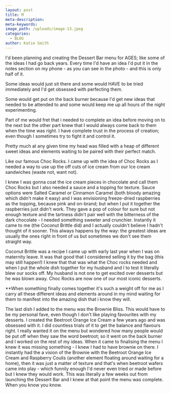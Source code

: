 ```yaml
---
layout: post
title: M
meta-description:
meta-keywords:
image_path: /uploads/image-13.jpeg
categories:
  - BLOG
author: Katie Smith
---
```


I'd been planning and creating the Dessert Bar menu for AGES; like some of the ideas I had go back years. Every time I'd have an idea I'd put it in the notes section on my phone - as you can see in the photo - and this is only half of it.&nbsp;

Some ideas would just sit there and some would HAVE to be tried immediately and I'd get obsessed with perfecting them.

Some would get put on the back burner because I'd get new ideas that needed to be attended to and some would keep me up all hours of the night experimenting.

Part of me would fret that i needed to complete an idea before moving on to the next but the other part knew that I would always come back to them when the time was right. I have complete trust in the process of creation; even though I sometimes try to fight it and control it.

Pretty much at any given time my head was filled with a heap of different sweet ideas and elements waiting to be paired with their perfect match.&nbsp;

Like our famous Choc Rocks. I came up with the idea of Choc Rocks as I needed a way to use up the off cuts of ice cream from our Ice cream sandwiches (waste not, want not).

I knew I was gonna coat the ice cream pieces in chocolate and call them Choc Rocks but I also needed a sauce and a topping for texture. Sauce options were Salted Caramel or Cinnamon Caramel (both bloody amazing which didn't make it easy) and I was envisioning freeze-dried raspberries as the topping, because pink and on-brand; but when I put it together the raspberries just didn't work. They gave a pop of colour for sure but not enough texture and the tartness didn't pair well with the bitterness of the dark chocolate - I needed something sweeter and crunchier. Instantly it came to me (the Coconut Brittle did) and I actually couldn't believe I hadn't thought of it sooner. This always happens by the way: the greatest ideas are usually the ones right in front of us but sometimes we don't see them straight way.

Coconut Brittle was a recipe I came up with early last year when I was on maternity leave. It was that good that I considered selling it by the bag (this may still happen\!) I knew that that was what the Choc rocks needed and when I put the whole dish together for my husband and I to test it literally blew our socks off. My husband is not one to get excited over desserts but he was blown away. Choc Rocks are now one of our most iconic desserts.

\*\*When something finally comes together it's such a weight off for me as I carry all these different ideas and elements around in my mind waiting for them to manifest into the amazing dish that i know they will.

The last dish I added to the menu was the Brownie Bliss. This would have to be my personal fave, even though I don't like playing favourites with my desserts. I created the Beetroot Orange Ice Cream a few years ago and was obsessed with it. I did countless trials of it to get the balance and flavours right. I really wanted it on the menu but wondered how many people would be put off when they saw the word beetroot; so it went on the back burner and I worked on the rest of my ideas. When it came to finalising the menu I knew it was missing something - I knew I had to have brownie on there. I instantly had the a vision of the Brownie with the Beetroot Orange Ice Cream and Raspberry Coulis (another element floating around waiting for a home), then it was just a matter of texture and that's when beetroot wafers came into play - which funnily enough I'd never even tried or made before but I knew they would work. This was literally a few weeks out from launching the Dessert Bar and I knew at that point the menu was complete. When you know you know.

&nbsp;
